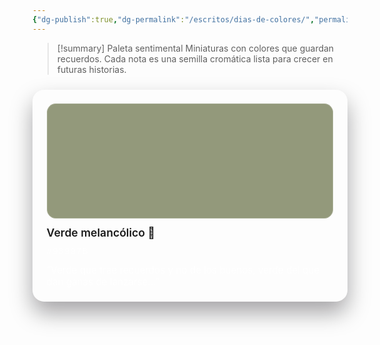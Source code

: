 ```yaml
---
{"dg-publish":true,"dg-permalink":"/escritos/dias-de-colores/","permalink":"/escritos/dias-de-colores/","title":"Días de colores"}
---
```


> [!summary] Paleta sentimental
> Miniaturas con colores que guardan recuerdos. Cada nota es una semilla cromática lista para crecer en futuras historias.

<style>
.palette-grid {
  display: grid;
  grid-template-columns: repeat(auto-fit, minmax(240px, 1fr));
  gap: 1.25rem;
  margin-top: 1.5rem;
}

.palette-card {
  display: flex;
  flex-direction: column;
  gap: 0.75rem;
  padding: 1.35rem;
  border-radius: 1.15rem;
  text-decoration: none;
  color: inherit;
  background: rgba(255, 255, 255, 0.04);
  border: 1px solid rgba(255, 255, 255, 0.08);
  box-shadow: 0 18px 35px rgba(5, 1, 10, 0.35);
  transition: transform 0.2s ease, box-shadow 0.2s ease, border-color 0.2s ease;
}

.palette-card:hover,
.palette-card:focus-visible {
  transform: translateY(-4px);
  border-color: rgba(255, 255, 255, 0.2);
  box-shadow: 0 28px 48px rgba(5, 1, 10, 0.45);
}

.palette-card .swatch {
  width: 100%;
  aspect-ratio: 5 / 2;
  border-radius: 0.9rem;
  background: var(--tone);
  box-shadow: inset 0 0 0 1px rgba(255, 255, 255, 0.18);
}

.palette-card .tone-name {
  font-size: 1.1rem;
  font-weight: 600;
}

.palette-card .tone-meta {
  font-family: "Fira Code", "SFMono-Regular", ui-monospace, SFMono-Regular, Menlo, Monaco, Consolas, "Liberation Mono", "Courier New", monospace;
  letter-spacing: 0.06em;
  font-size: 0.9rem;
  color: rgba(255, 255, 255, 0.72);
}

.palette-card .tone-quote {
  font-size: 0.95rem;
  color: rgba(255, 255, 255, 0.78);
}
</style>

<div class="palette-grid">
  <a class="palette-card" href="verde-melancolico/">
    <span class="swatch" style="--tone:#93997B;"></span>
    <span class="tone-name">Verde melancólico 🌱</span>
    <span class="tone-meta">#93997B</span>
    <span class="tone-quote">
      &ldquo;Verde que trae recuerdos y no de los buenos, verde del que dan ganas de lanzarse...&rdquo;
    </span>
  </a>
</div>
